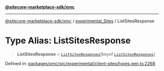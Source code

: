 [**@sitecore-marketplace-sdk/xmc**](../../../../README.md)

***

[@sitecore-marketplace-sdk/xmc](../../../../README.md) / [experimental\_Sites](../README.md) / ListSitesResponse

# Type Alias: ListSitesResponse

> **ListSitesResponse** = [`ListSitesResponses`](ListSitesResponses.md)\[keyof [`ListSitesResponses`](ListSitesResponses.md)\]

Defined in: [packages/xmc/src/experimental/client-sites/types.gen.ts:2268](https://github.com/Sitecore/marketplace-sdk/blob/main/packages/xmc/src/experimental/client-sites/types.gen.ts#L2268)
